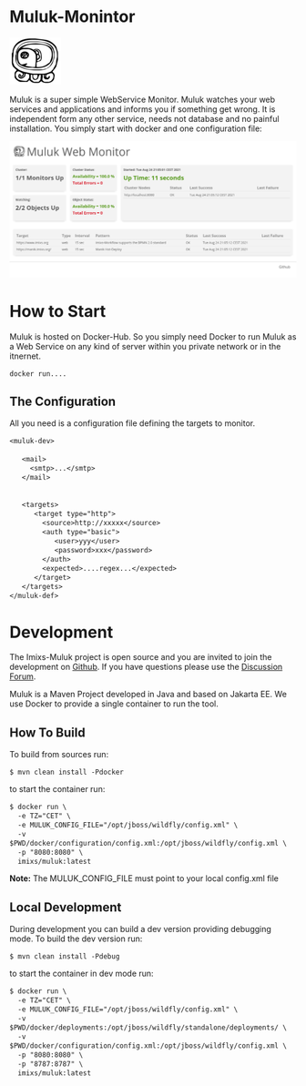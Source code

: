 # Muluk-Monintor

<img src="./doc/resources/logo.png" />

Muluk is a super simple WebService Monitor. Muluk watches your web services and applications and informs you if something get wrong. It is independent form any other service, needs not database and no painful installation. You simply start with docker and one configuration file:

<img src="./doc/resources/screen-01.png" /> 


# How to Start

Muluk is hosted on Docker-Hub. So you simply need Docker to run Muluk as a Web Service on any kind of server within you private network or in the itnernet. 

 

    docker run....

## The Configuration

All you need is a configuration file defining the targets to monitor.    


    <muluk-dev>
    
       <mail>
         <smtp>...</smtp>
       </mail>
       
       
       <targets>
          <target type="http">
            <source>http://xxxxx</source>
            <auth type="basic">
               <user>yyy</user>
               <password>xxx</password>
            </auth>
            <expected>....regex...</expected>
          </target>
       </targets>
    </muluk-def>

    
    
# Development

The Imixs-Muluk project is open source and you are invited to join the development on [Github](https://github.com/imixs/muluk). If you have questions please use the [Discussion Forum](https://github.com/imixs/muluk/discussions).

Muluk is a Maven Project developed in Java and based on Jakarta EE. We use Docker to provide a single container to run the tool.

## How To Build

To build from sources run:

	$ mvn clean install -Pdocker
		
to start the container run:


	$ docker run \
	  -e TZ="CET" \
	  -e MULUK_CONFIG_FILE="/opt/jboss/wildfly/config.xml" \
	  -v $PWD/docker/configuration/config.xml:/opt/jboss/wildfly/config.xml \
	  -p "8080:8080" \
	  imixs/muluk:latest

**Note:** The MULUK_CONFIG_FILE must point to your local config.xml file

## Local Development

During development you can build a dev version providing debugging mode. To build the dev version run:

	$ mvn clean install -Pdebug

to start the container in dev mode run:


	$ docker run \
	  -e TZ="CET" \
	  -e MULUK_CONFIG_FILE="/opt/jboss/wildfly/config.xml" \
	  -v $PWD/docker/deployments:/opt/jboss/wildfly/standalone/deployments/ \
	  -v $PWD/docker/configuration/config.xml:/opt/jboss/wildfly/config.xml \
	  -p "8080:8080" \
	  -p "8787:8787" \
	  imixs/muluk:latest
	  
	 
		

    